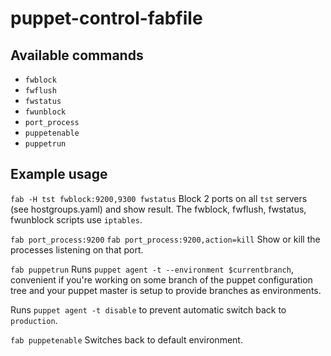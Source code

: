 # puppet-control-fabfile

Available commands
------------------

- `fwblock`
- `fwflush`
- `fwstatus`
- `fwunblock`
- `port_process`
- `puppetenable`
- `puppetrun`

Example usage
-------------
```fab -H tst fwblock:9200,9300 fwstatus```
Block 2 ports on all `tst` servers (see hostgroups.yaml) and show result.
The fwblock, fwflush, fwstatus, fwunblock scripts use `iptables`.

```fab port_process:9200```
```fab port_process:9200,action=kill```
Show or kill the processes listening on that port.

```fab puppetrun```
Runs `puppet agent -t --environment $currentbranch`, convenient if you're working
on some branch of the puppet configuration tree and your puppet master is
setup to provide branches as environments.

Runs `puppet agent -t disable` to prevent automatic switch back to `production`.

```fab puppetenable```
Switches back to default environment.
